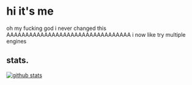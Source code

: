 # hi it's me
oh my fucking god i never changed this AAAAAAAAAAAAAAAAAAAAAAAAAAAAAAAAA
i now like try multiple engines
## stats.

[![github stats](https://github-readme-stats.vercel.app/api?username=windows10win7posreadywoeskio&show_icons=true&custom_title=take%20a%20shit%20in%20de%20notepad!&theme=transparent)](https://github.com/anuraghazra/github-readme-stats)
